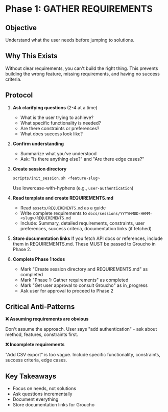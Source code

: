# Phase 1: GATHER REQUIREMENTS

## Objective

Understand what the user needs before jumping to solutions.

## Why This Exists

Without clear requirements, you can't build the right thing. This prevents building the wrong feature, missing requirements, and having no success criteria.

## Protocol

1. **Ask clarifying questions** (2-4 at a time)
   - What is the user trying to achieve?
   - What specific functionality is needed?
   - Are there constraints or preferences?
   - What does success look like?

2. **Confirm understanding**
   - Summarize what you've understood
   - Ask: "Is there anything else?" and "Are there edge cases?"

3. **Create session directory**
   ```bash
   scripts/init_session.sh <feature-slug>
   ```
   Use lowercase-with-hyphens (e.g., `user-authentication`)

4. **Read template and create REQUIREMENTS.md**
   - Read `assets/REQUIREMENTS.md` as a guide
   - Write complete requirements to `docs/sessions/YYYYMMDD-HHMM-<slug>/REQUIREMENTS.md`
   - Include: Summary, detailed requirements, constraints, user preferences, success criteria, documentation links (if fetched)

5. **Store documentation links**
   If you fetch API docs or references, include them in REQUIREMENTS.md. These MUST be passed to Groucho in Phase 2.

6. **Complete Phase 1 todos**
   - Mark "Create session directory and REQUIREMENTS.md" as completed
   - Mark "Phase 1: Gather requirements" as completed
   - Mark "Get user approval to consult Groucho" as in_progress
   - Ask user for approval to proceed to Phase 2

## Critical Anti-Patterns

**❌ Assuming requirements are obvious**

Don't assume the approach. User says "add authentication" - ask about method, features, constraints first.

**❌ Incomplete requirements**

"Add CSV export" is too vague. Include specific functionality, constraints, success criteria, edge cases.

## Key Takeaways

- Focus on needs, not solutions
- Ask questions incrementally
- Document everything
- Store documentation links for Groucho
